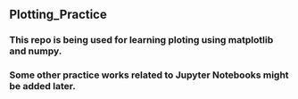 ## Plotting_Practice
### This repo is being used for learning ploting using matplotlib and numpy.
### Some other practice works related to Jupyter Notebooks might be added later.
